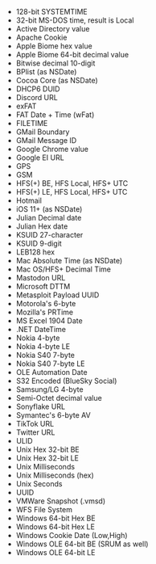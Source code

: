 - 128-bit SYSTEMTIME
- 32-bit MS-DOS time, result is Local
- Active Directory value
- Apache Cookie
- Apple Biome hex value
- Apple Biome 64-bit decimal value
- Bitwise decimal 10-digit
- BPlist (as NSDate)
- Cocoa Core (as NSDate)
- DHCP6 DUID
- Discord URL
- exFAT
- FAT Date + Time (wFat)
- FILETIME
- GMail Boundary
- GMail Message ID
- Google Chrome value
- Google EI URL
- GPS
- GSM
- HFS(+) BE, HFS Local, HFS+ UTC
- HFS(+) LE, HFS Local, HFS+ UTC
- Hotmail
- iOS 11+ (as NSDate)
- Julian Decimal date
- Julian Hex date
- KSUID 27-character
- KSUID 9-digit
- LEB128 hex
- Mac Absolute Time (as NSDate)
- Mac OS/HFS+ Decimal Time
- Mastodon URL
- Microsoft DTTM
- Metasploit Payload UUID
- Motorola's 6-byte
- Mozilla's PRTime
- MS Excel 1904 Date
- .NET DateTime
- Nokia 4-byte
- Nokia 4-byte LE
- Nokia S40 7-byte
- Nokia S40 7-byte LE
- OLE Automation Date
- S32 Encoded (BlueSky Social)
- Samsung/LG 4-byte
- Semi-Octet decimal value
- Sonyflake URL
- Symantec's 6-byte AV
- TikTok URL
- Twitter URL
- ULID
- Unix Hex 32-bit BE
- Unix Hex 32-bit LE
- Unix Milliseconds
- Unix Milliseconds (hex)
- Unix Seconds
- UUID
- VMWare Snapshot (.vmsd)
- WFS File System
- Windows 64-bit Hex BE
- Windows 64-bit Hex LE
- Windows Cookie Date (Low,High)
- Windows OLE 64-bit BE (SRUM as well)
- Windows OLE 64-bit LE
